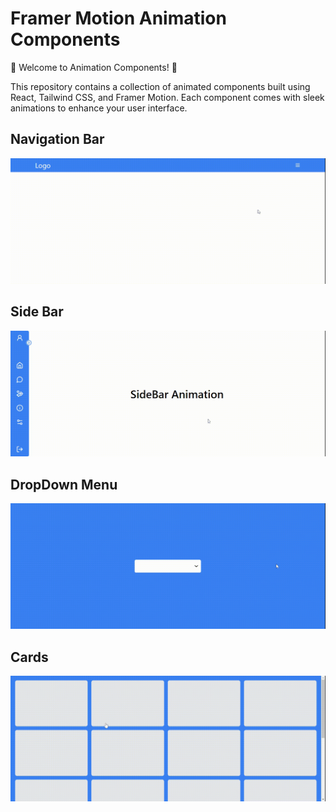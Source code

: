 # Framer Motion Animation Components

🚀 Welcome to Animation Components! 🚀

This repository contains a collection of animated components built using React, Tailwind CSS, and Framer Motion. Each component comes with sleek animations to enhance your user interface.

## Navigation Bar

![Video Preview](./public/assets/PreviewVideos/NaviagtionBar.gif)

## Side Bar

![Video Preview](./public/assets/PreviewVideos/SideBar.gif)

## DropDown Menu

![Video Preview](./public/assets/PreviewVideos/DropDown.gif)

## Cards

![Video Preview](./public/assets/PreviewVideos/Cards.gif)
